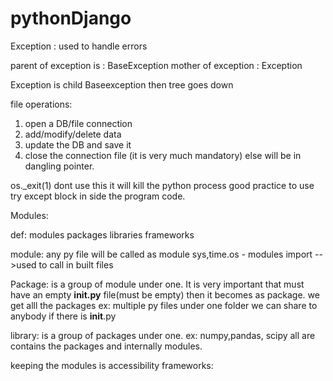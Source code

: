 # pythonDjango

Exception : used to handle errors

parent of exception is : BaseException
mother of exception		: Exception

Exception is child Baseexception then tree goes down

file operations:
1. open a DB/file connection
2. add/modify/delete data 
3. update the DB and save it
4. close the connection file	(it is very much mandatory)
else will be in dangling pointer.

os._exit(1)		dont use this it will kill the python process
good practice to use try except block in side the program code.

Modules:

def: 
modules
packages
libraries
frameworks

module: any py file will be called as module
sys,time.os - modules
import -->used to call in built files

Package:
is a group of module under one. It is very important that must have an empty __init.py__ file(must be empty)
then it becomes as package.
we get alll the packages
ex: multiple py files under one folder
we can share to anybody if there is __init__.py

library:
is a group of packages under one.
ex: numpy,pandas, scipy  all are contains the packages and internally modules.

keeping the modules is accessibility
frameworks:
